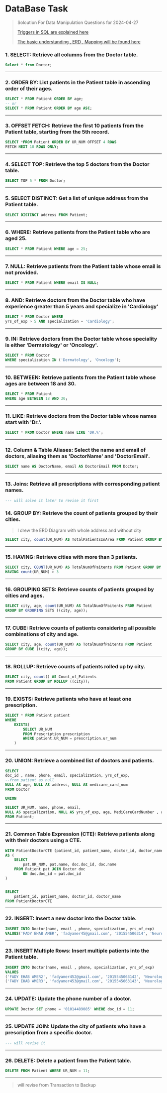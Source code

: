# DataBase Task

> Soloution For Data Manipulation Questions for 2024-04-27
>
> [Triggers in SQL are explained here ](https://github.com/fadyehabamer/DOTNET-COURSE/blob/main/Day-16/Triggers%20in%20SQL%20Server.pdf)
>
>  [The basic understanding , ERD , Mapping will be found here](https://github.com/fadyehabamer/DOTNET-COURSE/blob/main/Day-16/ERD%20%26%20MAPPING%2027-4.pdf)

### 1. SELECT: Retrieve all columns from the Doctor table.

```sql
Select * from Doctor;
```

<hr/>

### 2. ORDER BY: List patients in the Patient table in ascending order of their ages.

```sql
SELECT * FROM Patient ORDER BY age;
-- or
SELECT * FROM Patient ORDER BY age ASC;

```

<hr/>

### 3. OFFSET FETCH: Retrieve the first 10 patients from the Patient table, starting from the 5th record.

```sql
SELECT *FROM Patient ORDER BY UR_NUM OFFSET 4 ROWS
FETCH NEXT 10 ROWS ONLY;
```

<hr/>

### 4. SELECT TOP: Retrieve the top 5 doctors from the Doctor table.

```sql
SELECT TOP 5 * FROM Doctor;
```

<hr/>

### 5. SELECT DISTINCT: Get a list of unique address from the Patient table.

```sql
SELECT DISTINCT address FROM Patient;
```

<hr/>

### 6. WHERE: Retrieve patients from the Patient table who are aged 25.

```sql
SELECT * FROM Patient WHERE age = 25;
```

<hr/>

### 7. NULL: Retrieve patients from the Patient table whose email is not provided.

```sql
SELECT * FROM Patient WHERE email IS NULL;
```

<hr/>

### 8. AND: Retrieve doctors from the Doctor table who have experience greater than 5 years and specialize in 'Cardiology'

```sql
SELECT * FROM Doctor WHERE
yrs_of_exp > 5 AND specialization = 'Cardiology';
```

<hr/>

### 9. IN: Retrieve doctors from the Doctor table whose speciality is either 'Dermatology' or 'Oncology'.

```sql
SELECT * FROM Doctor
WHERE specialization IN ('Dermatology', 'Oncology');
```

<hr/>

### 10. BETWEEN: Retrieve patients from the Patient table whose ages are between 18 and 30.

```sql
SELECT * FROM Patient
WHERE age BETWEEN 18 AND 30;
```

<hr/>

### 11. LIKE: Retrieve doctors from the Doctor table whose names start with 'Dr.'.

```sql
SELECT * FROM Doctor WHERE name LIKE 'DR.%';
```

<hr/>

### 12. Column & Table Aliases: Select the name and email of doctors, aliasing them as 'DoctorName' and 'DoctorEmail'.

```sql
SELECT name AS DoctorName, email AS DoctorEmail FROM Doctor;
```

<hr />

### 13. Joins: Retrieve all prescriptions with corresponding patient names.

```sql
--- will solve it later to revise it first
```

### 14. GROUP BY: Retrieve the count of patients grouped by their cities.

> I drew the ERD Diagram with whole address and without city

```sql
SELECT city, count(UR_NUM) AS TotalPatientsInArea FROM Patient GROUP BY city;
```

<hr />

### 15. HAVING: Retrieve cities with more than 3 patients.

```sql
SELECT city, COUNT(UR_NUM) AS TotalNumOfPaitents FROM Patient GROUP BY city
HAVING count(UR_NUM) > 3
```

<hr />

### 16. GROUPING SETS: Retrieve counts of patients grouped by cities and ages.

```sql
SELECT city, age, count(UR_NUM) AS TotalNumOfPaitents FROM Patient
GROUP BY GROUPING SETS ((city, age));
```

<hr />

### 17. CUBE: Retrieve counts of patients considering all possible combinations of city and age.

```sql
SELECT city, age, count(UR_NUM) AS TotalNumOfPaitents FROM Patient
GROUP BY CUBE ((city, age));
```

<hr />

### 18. ROLLUP: Retrieve counts of patients rolled up by city.

```sql
SELECT city, count() AS Count_of_Patients
FROM Patient GROUP BY ROLLUP ((city));
```

<hr />

### 19. EXISTS: Retrieve patients who have at least one prescription.

```sql
SELECT * FROM Patient patient
WHERE
	EXISTS(
		SELECT UR_NUM
		FROM Prescription prescription
		WHERE patient.UR_NUM = prescription.ur_num
	)
```

<hr />

### 20. UNION: Retrieve a combined list of doctors and patients.

```sql
SELECT
doc_id , name, phone, email, specialization, yrs_of_exp,
--from patient as null
NULL AS age, NULL AS address, NULL AS medicare_card_num
FROM Doctor

UNION

SELECT UR_NUM, name, phone, email,
NULL AS specialization, NULL AS yrs_of_exp, age, MediCareCardNumber , address
FROM Patient;
```

<hr />

### 21. Common Table Expression (CTE): Retrieve patients along with their doctors using a CTE.

```sql
WITH PatientDoctorCTE (patient_id, patient_name, doctor_id, doctor_name)
AS (
	SELECT
		pat.UR_NUM, pat.name, doc.doc_id, doc.name
	FROM Patient pat JOIN Doctor doc
		ON doc.doc_id = pat.doc_id
)


SELECT
	patient_id, patient_name, doctor_id, doctor_name
FROM PatientDoctorCTE
```

<hr />

### 22. INSERT: Insert a new doctor into the Doctor table.

```sql
INSERT INTO Doctor(name, email , phone, specialization, yrs_of_exp)
VALUES('FADY EHAB AMER', 'fadyamer45@gmail.com', '201554506314', 'Neurology ', 1)
```

<hr />

### 23. INSERT Multiple Rows: Insert multiple patients into the Patient table.

```sql
INSERT INTO Doctor(name, email , phone, specialization, yrs_of_exp)
VALUES
('FADY EHAB AMER2', 'fadyamer452@gmail.com', '2015545063142', 'Neurology2 ', 12),
('FADY EHAB AMER3', 'fadyamer453@gmail.com', '2015545063143', 'Neurology3 ', 13),

```

<hr />

### 24. UPDATE: Update the phone number of a doctor.

```sql
UPDATE Doctor SET phone = '01014489085' WHERE doc_id = 11;
```

<hr />

### 25.	UPDATE JOIN: Update the city of patients who have a prescription from a specific doctor.

```sql
--- will revise it 
```

<hr />

### 26.	DELETE: Delete a patient from the Patient table.

```sql
DELETE FROM Patient WHERE UR_NUM = 11;
```

<hr />

> will revise from Transaction to Backup 